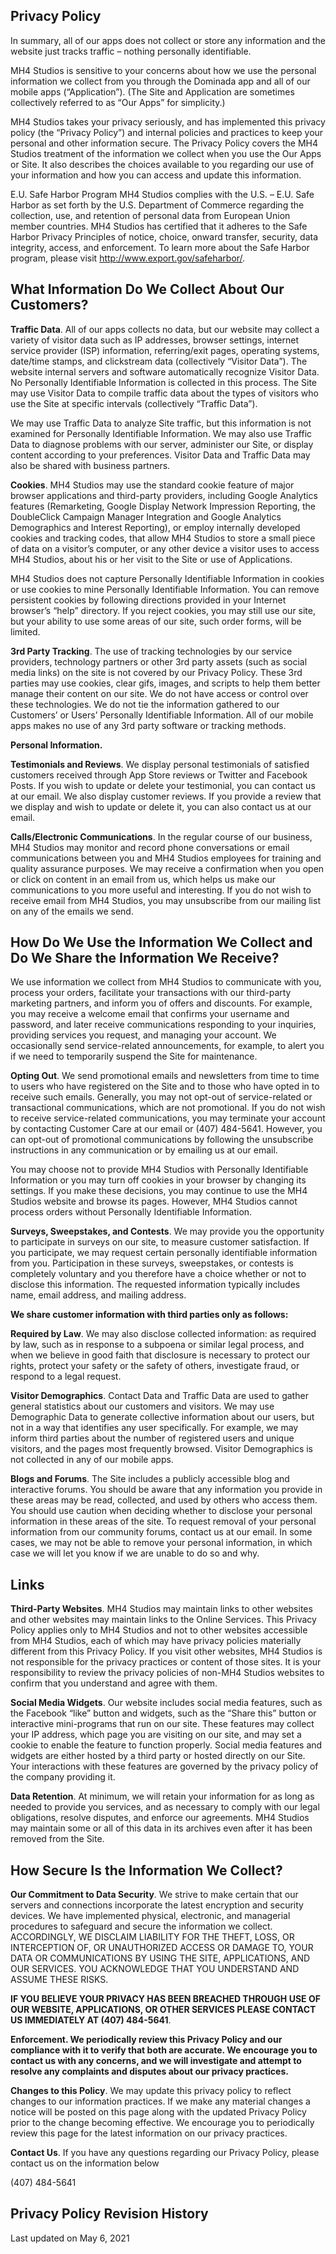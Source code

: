 ## Privacy Policy

  In summary, all of our apps does not collect or store any information and the website just tracks traffic – nothing personally identifiable.   

  MH4 Studios is sensitive to your concerns about how we use the personal information we collect from you through the Dominada app and all of our mobile apps (“Application”). (The Site and Application are sometimes collectively referred to as “Our Apps” for simplicity.)

   MH4 Studios takes your privacy seriously, and has implemented this privacy policy (the “Privacy Policy”) and internal policies and practices to keep your personal and other information secure. The Privacy Policy covers the MH4 Studios treatment of the information we collect when you use the Our Apps or Site. It also describes the choices available to you regarding our use of your information and how you can access and update this information.   

   E.U. Safe Harbor Program MH4 Studios complies with the U.S. – E.U. Safe Harbor as set forth by the U.S. Department of Commerce regarding the collection, use, and retention of personal data from European Union member countries. MH4 Studios has certified that it adheres to the Safe Harbor Privacy Principles of notice, choice, onward transfer, security, data integrity, access, and enforcement. To learn more about the Safe Harbor program, please visit http://www.export.gov/safeharbor/.

## What Information Do We Collect About Our Customers?

   **Traffic Data**. All of our apps collects no data, but our website may collect a variety of visitor data such as IP addresses, browser settings, internet service provider (ISP) information, referring/exit pages, operating systems, date/time stamps, and clickstream data (collectively “Visitor Data”). The website internal servers and software automatically recognize Visitor Data. No Personally Identifiable Information is collected in this process. The Site may use Visitor Data to compile traffic data about the types of visitors who use the Site at specific intervals (collectively “Traffic Data”).   

   We may use Traffic Data to analyze Site traffic, but this information is not examined for Personally Identifiable Information. We may also use Traffic Data to diagnose problems with our server, administer our Site, or display content according to your preferences. Visitor Data and Traffic Data may also be shared with business partners.

   **Cookies**. MH4 Studios may use the standard cookie feature of major browser applications and third-party providers, including Google Analytics features (Remarketing, Google Display Network Impression Reporting, the DoubleClick Campaign Manager Integration and Google Analytics Demographics and Interest Reporting), or employ internally developed cookies and tracking codes, that allow MH4 Studios to store a small piece of data on a visitor’s computer, or any other device a visitor uses to access MH4 Studios, about his or her visit to the Site or use of Applications.

   MH4 Studios does not capture Personally Identifiable Information in cookies or use cookies to mine Personally Identifiable Information. You can remove persistent cookies by following directions provided in your Internet browser’s “help” directory. If you reject cookies, you may still use our site, but your ability to use some areas of our site, such order forms, will be limited.

   **3rd Party Tracking**. The use of tracking technologies by our service providers, technology partners or other 3rd party assets (such as social media links) on the site is not covered by our Privacy Policy. These 3rd parties may use cookies, clear gifs, images, and scripts to help them better manage their content on our site. We do not have access or control over these technologies. We do not tie the information gathered to our Customers’ or Users’ Personally Identifiable Information. All of our mobile apps makes no use of any 3rd party software or tracking methods.    
   
**Personal Information.**
   
   **Testimonials and Reviews**. We display personal testimonials of satisfied customers received through App Store reviews or Twitter and Facebook Posts. If you wish to update or delete your testimonial, you can contact us at our email. We also display customer reviews. If you provide a review that we display and wish to update or delete it, you can also contact us at our email. 
   
   **Calls/Electronic Communications**. In the regular course of our business, MH4 Studios may monitor and record phone conversations or email communications between you and MH4 Studios employees for training and quality assurance purposes. We may receive a confirmation when you open or click on content in an email from us, which helps us make our communications to you more useful and interesting. If you do not wish to receive email from MH4 Studios, you may unsubscribe from our mailing list on any of the emails we send.
   
## How Do We Use the Information We Collect and Do We Share the Information We Receive?

   We use information we collect from MH4 Studios to communicate with you, process your orders, facilitate your transactions with our third-party marketing partners, and inform you of offers and discounts. For example, you may receive a welcome email that confirms your username and password, and later receive communications responding to your inquiries, providing services you request, and managing your account. We occasionally send service-related announcements, for example, to alert you if we need to temporarily suspend the Site for maintenance.   
   
   **Opting Out**. We send promotional emails and newsletters from time to time to users who have registered on the Site and to those who have opted in to receive such emails. Generally, you may not opt-out of service-related or transactional communications, which are not promotional. If you do not wish to receive service-related communications, you may terminate your account by contacting Customer Care at our email or (407) 484-5641. However, you can opt-out of promotional communications by following the unsubscribe instructions in any communication or by emailing us at our email.   
   
   You may choose not to provide MH4 Studios with Personally Identifiable Information or you may turn off cookies in your browser by changing its settings. If you make these decisions, you may continue to use the MH4 Studios website and browse its pages. However, MH4 Studios cannot process orders without Personally Identifiable Information.   
   
   **Surveys, Sweepstakes, and Contests**. We may provide you the opportunity to participate in surveys on our site, to measure customer satisfaction. If you participate, we may request certain personally identifiable information from you. Participation in these surveys, sweepstakes, or contests is completely voluntary and you therefore have a choice whether or not to disclose this information. The requested information typically includes name, email address, and mailing address.   
   
**We share customer information with third parties only as follows:**

   **Required by Law**. We may also disclose collected information: as required by law, such as in response to a subpoena or similar legal process, and when we believe in good faith that disclosure is necessary to protect our rights, protect your safety or the safety of others, investigate fraud, or respond to a legal request.

   **Visitor Demographics**. Contact Data and Traffic Data are used to gather general statistics about our customers and visitors. We may use Demographic Data to generate collective information about our users, but not in a way that identifies any user specifically. For example, we may inform third parties about the number of registered users and unique visitors, and the pages most frequently browsed. Visitor Demographics is not collected in any of our mobile apps.
   
   **Blogs and Forums**. The Site includes a publicly accessible blog and interactive forums. You should be aware that any information you provide in these areas may be read, collected, and used by others who access them. You should use caution when deciding whether to disclose your personal information in these areas of the site. To request removal of your personal information from our community forums, contact us at our email. In some cases, we may not be able to remove your personal information, in which case we will let you know if we are unable to do so and why.    

## Links   
   
   **Third-Party Websites**. MH4 Studios may maintain links to other websites and other websites may maintain links to the Online Services. This Privacy Policy applies only to MH4 Studios and not to other websites accessible from MH4 Studios, each of which may have privacy policies materially different from this Privacy Policy. If you visit other websites, MH4 Studios is not responsible for the privacy practices or content of those sites. It is your responsibility to review the privacy policies of non-MH4 Studios websites to confirm that you understand and agree with them.   
   
   **Social Media Widgets**. Our website includes social media features, such as the Facebook “like” button and widgets, such as the “Share this” button or interactive mini-programs that run on our site. These features may collect your IP address, which page you are visiting on our site, and may set a cookie to enable the feature to function properly. Social media features and widgets are either hosted by a third party or hosted directly on our Site. Your interactions with these features are governed by the privacy policy of the company providing it. 
   
   **Data Retention**. At minimum, we will retain your information for as long as needed to provide you services, and as necessary to comply with our legal obligations, resolve disputes, and enforce our agreements. MH4 Studios may maintain some or all of this data in its archives even after it has been removed from the Site.
   
## How Secure Is the Information We Collect?

   **Our Commitment to Data Security**. We strive to make certain that our servers and connections incorporate the latest encryption and security devices. We have implemented physical, electronic, and managerial procedures to safeguard and secure the information we collect. ACCORDINGLY, WE DISCLAIM LIABILITY FOR THE THEFT, LOSS, OR INTERCEPTION OF, OR UNAUTHORIZED ACCESS OR DAMAGE TO, YOUR DATA OR COMMUNICATIONS BY USING THE SITE, APPLICATIONS, AND OUR SERVICES. YOU ACKNOWLEDGE THAT YOU UNDERSTAND AND ASSUME THESE RISKS.   
   
**IF YOU BELIEVE YOUR PRIVACY HAS BEEN BREACHED THROUGH USE OF OUR WEBSITE, APPLICATIONS, OR OTHER SERVICES PLEASE CONTACT US IMMEDIATELY AT (407) 484-5641**.   

**Enforcement. We periodically review this Privacy Policy and our compliance with it to verify that both are accurate. We encourage you to contact us with any concerns, and we will investigate and attempt to resolve any complaints and disputes about our privacy practices.**

   **Changes to this Policy**. We may update this privacy policy to reflect changes to our information practices. If we make any material changes a notice will be posted on this page along with the updated Privacy Policy prior to the change becoming effective. We encourage you to periodically review this page for the latest information on our privacy practices.

   **Contact Us**. If you have any questions regarding our Privacy Policy, please contact us on the information below 

   (407) 484-5641

## Privacy Policy Revision History
   
Last updated on May 6, 2021
